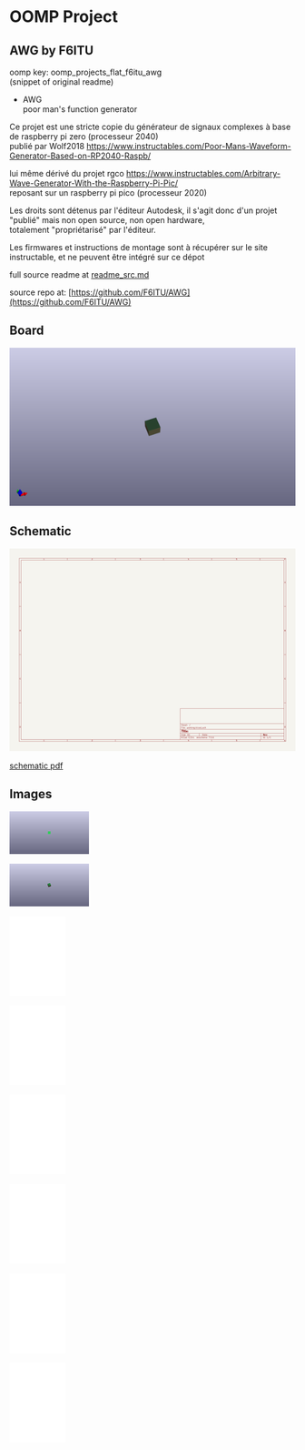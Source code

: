 # OOMP Project  
## AWG  by F6ITU  
  
oomp key: oomp_projects_flat_f6itu_awg  
(snippet of original readme)  
  
- AWG  
poor man's function generator  
  
Ce projet est une stricte copie du générateur de signaux complexes à base de raspberry pi zero (processeur 2040)  
publié par Wolf2018 https://www.instructables.com/Poor-Mans-Waveform-Generator-Based-on-RP2040-Raspb/   
  
lui même dérivé du projet rgco https://www.instructables.com/Arbitrary-Wave-Generator-With-the-Raspberry-Pi-Pic/   
reposant sur un raspberry pi pico (processeur 2020)  
  
Les droits sont détenus par l'éditeur Autodesk, il s'agit donc d'un projet "publié" mais non open source, non open hardware,   
totalement "propriétarisé" par l'éditeur.   
  
Les firmwares et instructions de montage sont à récupérer sur le site instructable, et ne peuvent être intégré sur ce dépot  
  
  
  
  full source readme at [readme_src.md](readme_src.md)  
  
source repo at: [https://github.com/F6ITU/AWG](https://github.com/F6ITU/AWG)  
## Board  
  
[![working_3d.png](working_3d_600.png)](working_3d.png)  
## Schematic  
  
[![working_schematic.png](working_schematic_600.png)](working_schematic.png)  
  
[schematic pdf](working_schematic.pdf)  
## Images  
  
[![working_3D_bottom.png](working_3D_bottom_140.png)](working_3D_bottom.png)  
  
[![working_3D_top.png](working_3D_top_140.png)](working_3D_top.png)  
  
[![working_assembly_page_01.png](working_assembly_page_01_140.png)](working_assembly_page_01.png)  
  
[![working_assembly_page_02.png](working_assembly_page_02_140.png)](working_assembly_page_02.png)  
  
[![working_assembly_page_03.png](working_assembly_page_03_140.png)](working_assembly_page_03.png)  
  
[![working_assembly_page_04.png](working_assembly_page_04_140.png)](working_assembly_page_04.png)  
  
[![working_assembly_page_05.png](working_assembly_page_05_140.png)](working_assembly_page_05.png)  
  
[![working_assembly_page_06.png](working_assembly_page_06_140.png)](working_assembly_page_06.png)  
